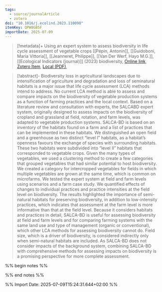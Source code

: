 ```yaml
---
tags:
  - source/journalArticle
  - zotero
doi: "10.1016/j.ecolind.2023.110098"
itemKey: QPW8GB5F
importDate: 2025-07-09
---
```

>[!metadata]+
> Using an expert system to assess biodiversity in life cycle assessment of vegetable crops
> [[Pépin, Antonin]], [[Guidoboni, Maria Vittoria]], [[Jeanneret, Philippe]], [[Van Der Werf, Hayo M.G.]], 
> [[Ecological Indicators (journal)]] (2023)
> biodiversity, 
> [Online link](https://linkinghub.elsevier.com/retrieve/pii/S1470160X23002406), [Zotero Item](zotero://select/library/items/QPW8GB5F), [Local (PDF)](file://C:/Users/aburg/Documents/references/zotero/storage/HFLZ44QG/Pepin2023_Usingexperta.pdf), 

>[!abstract]-
>Biodiversity loss in agricultural landscapes due to intensification of agriculture and degradation and loss of seminatural habitats is a major issue that life cycle assessment (LCA) methods intend to address. No current LCA method is able to assess and compare impacts on the biodiversity of vegetable production systems as a function of farming practices and the local context. Based on a literature review and consultation with experts, the SALCABD expert system, originally designed to assess impacts on the biodiversity of cropland and grassland at field, rotation, and farm levels, was adapted to vegetable production systems. SALCA-BD is based on an inventory of the habitats found on a farm and a list of practices that can be implemented in these habitats. We distinguished an open field and a greenhouse as two distinct “level I” habitats, as a habitat’s openness favours the exchange of species with surrounding habitats. These two habitats were subdivided into “level II” habitats that corresponded to vegetable crops. Given the many types of vegetables, we used a clustering method to create a few categories that grouped vegetables that had similar potential to host biodiversity. We created a category for intercropped vegetables for fields in which multiple vegetables are grown at the same time, which is common on microfarms. We tested the expert system at field and farm levels using scenarios and a farm case study. We quantified effects of changes to individual practices and practice intensities at the field level on biodiversity. The results highlighted the importance of semi-natural habitats for preserving biodiversity, in addition to low-intensity practices, which indicates that assessment at the farm level is more informative than that at the field level. Because it considers habitats and practices in detail, SALCA-BD is useful for assessing biodiversity at field and farm levels and for comparing farming systems with the same land use and type of management (organic or conventional), which other LCA methods for assessing biodiversity cannot do. Field size, which is a driver of biodiversity, is considered indirectly only when semi-natural habitats are included. As SALCA-BD does not consider impacts of the background system, combining SALCA-BD with comprehensive methods for assessing impacts on biodiversity is a promising perspective for more complete assessment.

%% begin notes %%

%% end notes %%

%% Import Date: 2025-07-09T15:24:31.644+02:00 %%

